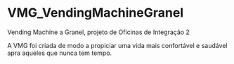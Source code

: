# VMG_VendingMachineGranel
Vending Machine a Granel, projeto de Oficinas de Integração 2

A VMG foi criada de modo a propiciar uma vida mais confortável e saudável apra aqueles que nunca tem tempo.
